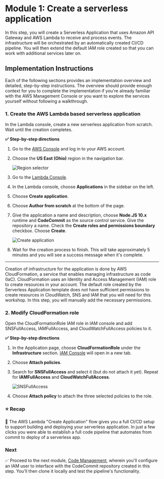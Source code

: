 # Module 1: Create a serverless application

In this step, you will create a Serverless Application that uses Amazon API Gateway and AWS Lambda to receive and process events. The infrastructure will be orchestrated by an automatically created CI/CD pipeline. You will then extend the default IAM role created so that you can work with additional services later on.

## Implementation Instructions

Each of the following sections provides an implementation overview and detailed, step-by-step instructions. The overview should provide enough context for you to complete the implementation if you're already familiar with the AWS Management Console or you want to explore the services yourself without following a walkthrough.

### 1. Create the AWS Lambda based serverless application
In the Lambda console, create a new serverless application from scratch. Wait until the creation completes.

**:white_check_mark: Step-by-step directions**

1. Go to the [AWS Console][aws-console] and log in to your AWS account.
1. Choose the **US East (Ohio)** region in the navigation bar.

    ![Region selector](../images/console-region.png)

1. Go to the [Lambda Console][lambda-console].
1. In the Lambda console, choose **Applications** in the sidebar on the left.
1. Choose **Create application**.
1. Choose **Author from scratch** at the bottom of the page.
1. Give the application a name and description, choose **Node.JS 10.x** runtime and **CodeCommit** as the source control service. Give the repository a name. Check the **Create roles and permissions boundary** checkbox. Choose **Create**.

    ![Create application](../images/console-create-application-step-2.png)

1. Wait for the creation process to finish. This will take approximately 5 minutes and you will see a success message when it's complete.

---

Creation of infrastructure for the application is done by AWS CloudFormation, a service that enables managing infrastructure as code (IaC). CloudFormation uses an Identity and Access Management (IAM) role to create resources in your account. The default role created by the Serverless Application template does not have sufficient permissions to create resources in CloudWatch, SNS and IAM that you will need for this workshop. In this step, you will manually add the necessary permissions.

### 2. Modify CloudFormation role
Open the CloudFormationRole IAM role in IAM console and add SNSFullAccess, IAMFullAccess, and CloudWatchFullAccess policies to it.

**:white_check_mark: Step-by-step directions**

1. In the Application page, choose **CloudFormationRole** under the **Infrastructure** section. [IAM Console][iam-console] will open in a new tab.
1. Choose **Attach policies**.
1. Search for **SNSFullAccess** and select it (but do not attach it yet). Repeat for **IAMFullAccess** and **CloudWatchFullAccess**.
    
    ![SNSFullAccess](../images/permissions-iam-snsfullaccess.png)

1. Choose **Attach policy** to attach the three selected policies to the role.

### :star: Recap

:wrench: The AWS Lambda "Create Application" flow gives you a full CI/CD setup to support building and deploying your serverless application. In just a few clicks you were able to establish a full code pipeline that automates from commit to deploy of a serverless app.

### Next

:white_check_mark: Proceed to the next module, [Code Management][code-management], 
wherein you'll configure an IAM user to interface with the CodeCommit repository created in this step. You'll then clone it locally and test the pipeline's functionality.

[cognito]: https://aws.amazon.com/cognito/
[lambda]: https://aws.amazon.com/lambda/
[api-gw]: https://aws.amazon.com/api-gateway/
[s3]: https://aws.amazon.com/s3/
[dynamodb]: https://aws.amazon.com/dynamodb/
[secrets-manager]: https://aws.amazon.com/secrets-manager/
[sns]: https://aws.amazon.com/sns/
[cloudwatch]: https://aws.amazon.com/cloudwatch/
[chatbot]: https://aws.amazon.com/chatbot/
[aws-sam]: https://aws.amazon.com/serverless/sam/
[codepipeline]: https://aws.amazon.com/codepipeline/
[codecommit]: https://aws.amazon.com/codecommit/
[codebuild]: https://aws.amazon.com/codebuild/
[cloudformation]: https://aws.amazon.com/cloudformation/
[aws-console]: https://console.aws.amazon.com
[iam-console]: https://console.aws.amazon.com/iam/home
[lambda-console]: https://console.aws.amazon.com/lambda/home
[cfn-console]: https://console.aws.amazon.com/cloudformation/home
[s3-console]: https://console.aws.amazon.com/s3/home
[chatbot-console]: https://console.aws.amazon.com/chatbot/home
[api-slack]: https://api.slack.com

[setup]: ../00_Setup/
[cleanup]: ../01_Cleanup/
[serverless-app-setup]: ../1_ServerlessAppSetup/
[code-management]: ../2_CodeManagement/
[setup-slack-app]: ../3_SlackApp/
[notifications]: ../4_AWSNotifications/